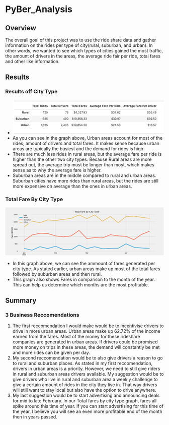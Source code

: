 # PyBer_Analysis

## Overview
The overall goal of this project was to use the ride share data and gather information on the rides per type of city(rural, suburban, and urban). In other words, we wanted to see which types of cities gained the most traffic, the amount of drivers in the areas, the average ride fair per ride, total fares and other like information.

## Results
### Results off City Type
* ![pyber](analysis/pyber.png)
* As you can see in the graph above, Urban areas account for most of the rides, amount of drivers and total fares. It makes sense because urban areas are typically the busiest and the demand for rides is high.
* There are much less rides in rural areas, but the average fare per ride is higher than the other two city types. Because Rural areas are more spread out, the average trip must be longer than most, which makes sense as to why the average fare is higher.
* Suburban areas are in the middle compared to rural and urban areas. Suburban cities have more rides than rural areas, but the rides are still more expensive on average than the ones in urban areas.

### Total Fare By City Type
![PyBer_fare_summary](analysis/PyBer_fare_summary.png)
* In this graph above, we can see the ammount of fares generated per city type. As stated earlier, urban areas make up most of the total fares followed by suburban areas and then rural.
* This graph also shows Fares in comparison to the month of the year. This can help us determine which months are the most profitable.



## Summary

### 3 Business Reccomendations
1. The first reccomendation I would make would be to incentivise drivers to drive in more urban areas. Urban areas make up 62.72% of the income earned from the fares. Most of the money for these rideshare companies are generated in urban areas. If drivers could be promised more money on trips in these areas, the demand will constantly be met and more rides can be given per day.
2. My second reccomendation would be to also give drivers a reason to go to rural and suburban places. As stated in my first reccomendation, drivers in urban areas is a priority. However, we need to still give riders in rural and suburban areas drivers available. My suggestion would be to give drivers who live in rural and suburban area a weekly challenge to give a certain amount of rides in the city they live in. That way drivers will still want to stay local but also have the option to drive anywhere.
3. My last suggestion would be to start advertising and announcing deals for mid to late February. In our Total fares by city type graph, fares all spike around this time of year. If you can start advertising for this time of the year, I believe you will see an even more profitable end of the month then in years passed.